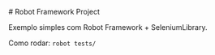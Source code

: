 \# Robot Framework Project

Exemplo simples com Robot Framework + SeleniumLibrary.

Como rodar: `robot tests/`



